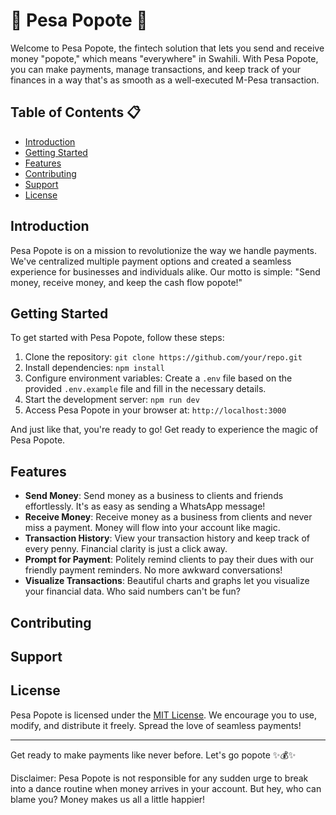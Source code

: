 # 🚀 Pesa Popote 🚀

Welcome to Pesa Popote, the fintech solution that lets you send and receive money "popote," which means "everywhere" in Swahili. With Pesa Popote, you can make payments, manage transactions, and keep track of your finances in a way that's as smooth as a well-executed M-Pesa transaction.

## Table of Contents  📋

- [Introduction](#introduction)
- [Getting Started](#getting-started)
- [Features](#features)
- [Contributing](#contributing)
- [Support](#support)
- [License](#license)

## Introduction

Pesa Popote is on a mission to revolutionize the way we handle payments. We've centralized multiple payment options and created a seamless experience for businesses and individuals alike. Our motto is simple: "Send money, receive money, and keep the cash flow popote!"

## Getting Started

To get started with Pesa Popote, follow these steps:

1. Clone the repository: `git clone https://github.com/your/repo.git`
2. Install dependencies: `npm install`
3. Configure environment variables: Create a `.env` file based on the provided `.env.example` file and fill in the necessary details.
4. Start the development server: `npm run dev`
5. Access Pesa Popote in your browser at: `http://localhost:3000`

And just like that, you're ready to go! Get ready to experience the magic of Pesa Popote.

## Features

- **Send Money**: Send money as a business to clients and friends effortlessly. It's as easy as sending a WhatsApp message!
- **Receive Money**: Receive money as a business from clients and never miss a payment. Money will flow into your account like magic.
- **Transaction History**: View your transaction history and keep track of every penny. Financial clarity is just a click away.
- **Prompt for Payment**: Politely remind clients to pay their dues with our friendly payment reminders. No more awkward conversations!
- **Visualize Transactions**: Beautiful charts and graphs let you visualize your financial data. Who said numbers can't be fun?

## Contributing

## Support

## License

Pesa Popote is licensed under the [MIT License](https://opensource.org/licenses/MIT). We encourage you to use, modify, and distribute it freely. Spread the love of seamless payments!

---

Get ready to make payments like never before. Let's go popote ✨💰✨

Disclaimer: Pesa Popote is not responsible for any sudden urge to break into a dance routine when money arrives in your account. But hey, who can blame you? Money makes us all a little happier!
